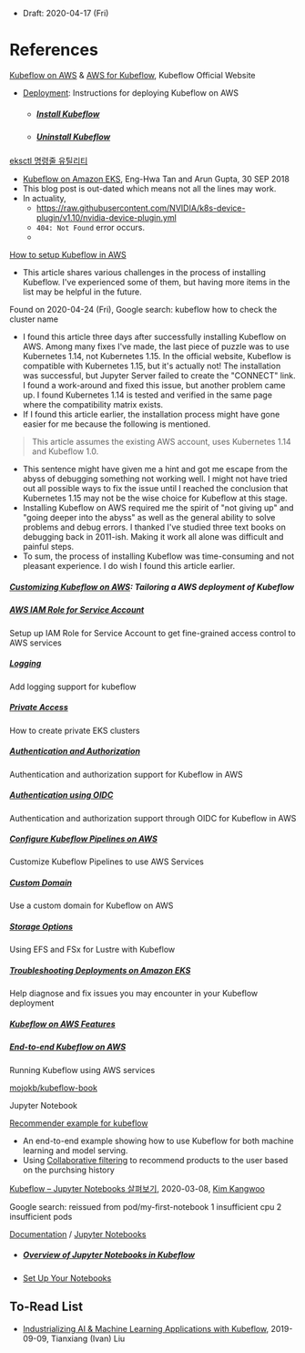 * Draft: 2020-04-17 (Fri)

# References

[Kubeflow on AWS](https://www.kubeflow.org/docs/aws/) & [AWS for Kubeflow](https://www.kubeflow.org/docs/started/cloud/getting-started-aws/), Kubeflow Official Website

* [Deployment](https://www.kubeflow.org/docs/aws/deploy/): Instructions for deploying Kubeflow on AWS

  * ##### [Install Kubeflow](https://www.kubeflow.org/docs/aws/deploy/install-kubeflow/)

  * ##### [Uninstall Kubeflow](https://www.kubeflow.org/docs/aws/deploy/uninstall-kubeflow/)

[eksctl 명령줄 유틸리티](https://docs.aws.amazon.com/ko_kr/eks/latest/userguide/eksctl.html)

* [Kubeflow on Amazon EKS](https://aws.amazon.com/ko/blogs/opensource/kubeflow-amazon-eks/), Eng-Hwa Tan and Arun Gupta, 30 SEP 2018
*  This blog post is out-dated which means not all the lines may work.
* In actuality,
  * https://raw.githubusercontent.com/NVIDIA/k8s-device-plugin/v1.10/nvidia-device-plugin.yml
  * `404: Not Found` error occurs.
  * 

[How to setup Kubeflow in AWS](https://medium.com/@vvalouch/how-to-setup-kubeflow-in-aws-a0946f618469)

* This article shares various challenges in the process of installing Kubeflow. I've experienced some of them, but having more items in the list may be helpful in the future.

Found on 2020-04-24 (Fri), Google search: kubeflow how to check the cluster name

* I found this article three days after successfully installing Kubeflow on AWS. Among many fixes I've made, the last piece of puzzle was to use Kubernetes 1.14, not Kubernetes 1.15. In the official website, Kubeflow is compatible with Kubernetes 1.15, but it's actually not! The installation was successful, but Jupyter Server failed to create the "CONNECT" link. I found a work-around and fixed this issue, but another problem came up. I found Kubernetes 1.14 is tested and verified in the same page where the compatibility matrix exists. 
* If I found this article earlier, the installation process might have gone easier for me because the following is mentioned.

> This article assumes the existing AWS account, uses Kubernetes 1.14 and Kubeflow 1.0.

* This sentence might have given me a hint and got me escape from the abyss of debugging something not working well. I might not have tried out all possible ways to fix the issue until I reached the conclusion that Kubernetes 1.15 may not be the wise choice for Kubeflow at this stage.
* Installing Kubeflow on AWS required me the spirit of "not giving up" and "going deeper into the abyss" as well as the general ability to solve problems and debug errors. I thanked I've studied three text books on debugging back in 2011-ish. Making it work all alone was difficult and painful steps.
* To sum, the process of installing Kubeflow was time-consuming and not pleasant experience. I do wish I found this article earlier.

##### [Customizing Kubeflow on AWS](https://www.kubeflow.org/docs/aws/customizing-aws/): Tailoring a AWS deployment of Kubeflow

##### [AWS IAM Role for Service Account](https://www.kubeflow.org/docs/aws/iam-for-sa/)

Setup up IAM Role for Service Account to get fine-grained access control to AWS services

##### [Logging](https://www.kubeflow.org/docs/aws/logging/)

Add logging support for kubeflow

##### [Private Access](https://www.kubeflow.org/docs/aws/private-access/)

How to create private EKS clusters

##### [Authentication and Authorization](https://www.kubeflow.org/docs/aws/authentication/)

Authentication and authorization support for Kubeflow in AWS

##### [Authentication using OIDC](https://www.kubeflow.org/docs/aws/authentication-oidc/)

Authentication and authorization support through OIDC for Kubeflow in AWS

##### [Configure Kubeflow Pipelines on AWS](https://www.kubeflow.org/docs/aws/pipeline/)

Customize Kubeflow Pipelines to use AWS Services

##### [Custom Domain](https://www.kubeflow.org/docs/aws/custom-domain/)

Use a custom domain for Kubeflow on AWS

##### [Storage Options](https://www.kubeflow.org/docs/aws/storage/)

Using EFS and FSx for Lustre with Kubeflow

##### [Troubleshooting Deployments on Amazon EKS](https://www.kubeflow.org/docs/aws/troubleshooting-aws/)

Help diagnose and fix issues you may encounter in your Kubeflow deployment

##### [Kubeflow on AWS Features](https://www.kubeflow.org/docs/aws/features/)

##### [End-to-end Kubeflow on AWS](https://www.kubeflow.org/docs/aws/aws-e2e/)

Running Kubeflow using AWS services



[mojokb/kubeflow-book](https://github.com/mojokb/kubeflow-book)



Jupyter Notebook

[Recommender example for kubeflow](https://github.com/lightbend/kubeflow-recommender)

* An end-to-end example showing how to use Kubeflow for both machine learning and model serving.
* Using [Collaborative filtering](https://en.wikipedia.org/wiki/Collaborative_filtering) to recommend products to the user based on the purchsing history

[Kubeflow – Jupyter Notebooks 살펴보기](https://www.kangwoo.kr/2020/03/08/kubeflow-jupyter-notebooks/), 2020-03-08, [Kim Kangwoo](https://www.kangwoo.kr/)



Google search: reissued from pod/my-first-notebook 1 insufficient cpu 2 insufficient pods

[Documentation](https://www.kubeflow.org/docs/) /  [Jupyter Notebooks](https://www.kubeflow.org/docs/notebooks/)

* ##### [Overview of Jupyter Notebooks in Kubeflow](https://www.kubeflow.org/docs/notebooks/why-use-jupyter-notebook/)

* [Set Up Your Notebooks](https://www.kubeflow.org/docs/notebooks/setup/)

## To-Read List
* [Industrializing AI & Machine Learning Applications with Kubeflow](https://towardsdatascience.com/industrializing-ai-machine-learning-applications-with-kubeflow-5687bf56153f), 2019-09-09, Tianxiang (Ivan) Liu
